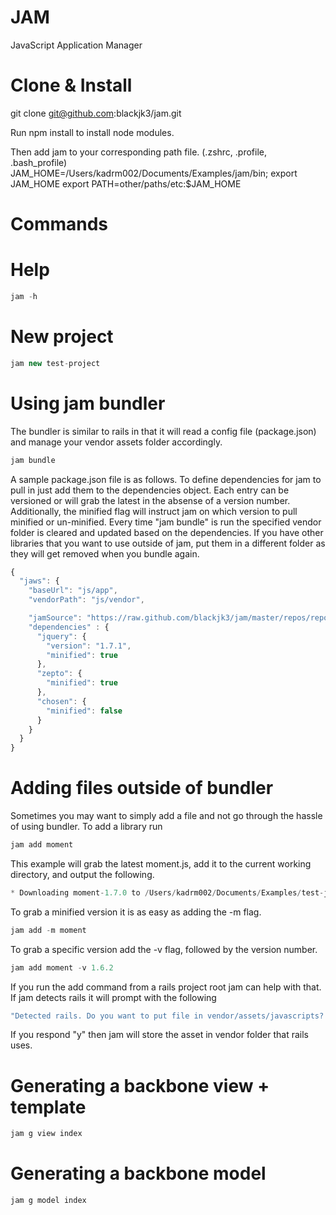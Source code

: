 # JAM

JavaScript Application Manager

# Clone & Install
git clone git@github.com:blackjk3/jam.git

Run npm install to install node modules.

Then add jam to your corresponding path file. (.zshrc, .profile, .bash_profile)
JAM_HOME=/Users/kadrm002/Documents/Examples/jam/bin; export JAM_HOME
export PATH=other/paths/etc:$JAM_HOME

# Commands

# Help

```javascript
jam -h
```

# New project
```javascript
jam new test-project
```

# Using jam bundler
The bundler is similar to rails in that it will read a config file (package.json) and manage your vendor assets folder accordingly.

```javascript
jam bundle
```

A sample package.json file is as follows.  To define dependencies for jam to pull in just add them to the dependencies object.  Each entry can be versioned or will grab the latest in the absense of a version number.  Additionally, the minified flag will instruct jam on which version to pull minified or un-minified.  Every time "jam bundle" is run the specified vendor folder is cleared and updated based on the dependencies.  If you have other libraries that you want to use outside of jam, put them in a different folder as they will get removed when you bundle again.

```javascript
{
  "jaws": {
    "baseUrl": "js/app",
    "vendorPath": "js/vendor",

    "jamSource": "https://raw.github.com/blackjk3/jam/master/repos/repos.json",
    "dependencies" : {
      "jquery": {
        "version": "1.7.1",
        "minified": true
      },
      "zepto": {
        "minified": true
      },
      "chosen": {
        "minified": false
      }
    }
  }
}
```

# Adding files outside of bundler
Sometimes you may want to simply add a file and not go through the hassle of using bundler.  To add a library run

```javascript
jam add moment
```

This example will grab the latest moment.js, add it to the current working directory, and output the following.

```javascript
* Downloading moment-1.7.0 to /Users/kadrm002/Documents/Examples/test-jaws/testing-js/moment-1.7.0.js
```

To grab a minified version it is as easy as adding the -m flag. 

```javascript
jam add -m moment
```

To grab a specific version add the -v flag, followed by the version number.

```javascript
jam add moment -v 1.6.2
```

If you run the add command from a rails project root jam can help with that.  If jam detects rails it will prompt with the following

```javascript
"Detected rails. Do you want to put file in vendor/assets/javascripts? y"
```

If you respond "y" then jam will store the asset in vendor folder that rails uses.

# Generating a backbone view + template

```javascript
jam g view index
```

# Generating a backbone model

```javascript
jam g model index
```

